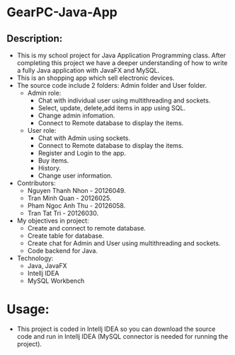 # GearPC-Java-App

## Description:
* This is my school project for Java Application Programming class. After completing this project we have a deeper understanding of how to write a fully Java application with JavaFX and MySQL.
* This is an shopping app which sell electronic devices. 
* The source code include 2 folders: Admin folder and User folder.
    - Admin role:
        + Chat with individual user using multithreading and sockets.
        + Select, update, delete,add items in app using SQL.
        + Change admin infomation.
        + Connect to Remote database to display the items.
    - User role:
        + Chat with Admin using sockets.
        + Connect to Remote database to display the items.
        + Register and Login to the app.
        + Buy items.
        + History.
        + Change user information.
* Contributors: 
    - Nguyen Thanh Nhon - 20126049.
    - Tran Minh Quan - 20126025.
    - Pham Ngoc Anh Thu - 20126058.
    - Tran Tat Tri - 20126030.
* My objectives in project:
    - Create and connect to remote database.
    - Create table for database.
    - Create chat for Admin and User using multithreading and sockets.
    - Code backend for Java.
* Technology:
    - Java, JavaFX
    - Intellj IDEA
    - MySQL Workbench

# Usage:
* This project is coded in Intellj IDEA so you can download the source code and run in Intellj IDEA (MySQL connector is needed for running the project).
